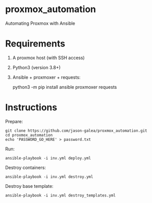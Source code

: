 # proxmox_automation
Automating Proxmox with Ansible

# Requirements
1. A proxmox host (with SSH access)
2. Python3 (version 3.8+)
3. Ansible + proxmoxer + requests:

    python3 -m pip install ansible proxmoxer requests

# Instructions
Prepare:

    git clone https://github.com/jason-galea/proxmox_automation.git
    cd proxmox_automation
    echo 'PASSWORD_GO_HERE' > password.txt

Run:

    ansible-playbook -i inv.yml deploy.yml

Destroy containers:

    ansible-playbook -i inv.yml destroy.yml

Destroy base template:

    ansible-playbook -i inv.yml destroy_templates.yml
